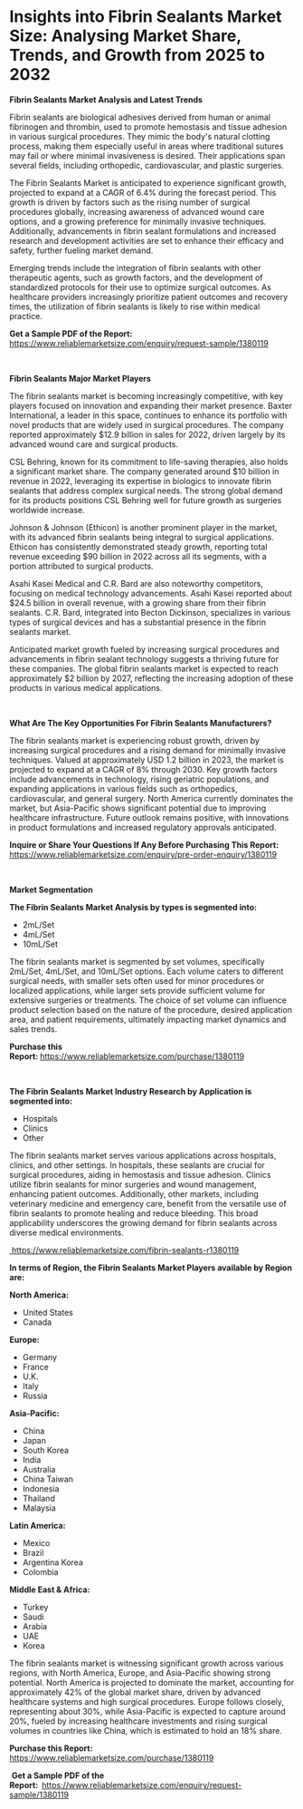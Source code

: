 <p><h1>Insights into Fibrin Sealants Market Size: Analysing Market Share, Trends, and Growth from 2025 to 2032</h1></p><p><strong>Fibrin Sealants Market Analysis and Latest Trends</strong></p>
<p><p>Fibrin sealants are biological adhesives derived from human or animal fibrinogen and thrombin, used to promote hemostasis and tissue adhesion in various surgical procedures. They mimic the body's natural clotting process, making them especially useful in areas where traditional sutures may fail or where minimal invasiveness is desired. Their applications span several fields, including orthopedic, cardiovascular, and plastic surgeries.</p><p>The Fibrin Sealants Market is anticipated to experience significant growth, projected to expand at a CAGR of 6.4% during the forecast period. This growth is driven by factors such as the rising number of surgical procedures globally, increasing awareness of advanced wound care options, and a growing preference for minimally invasive techniques. Additionally, advancements in fibrin sealant formulations and increased research and development activities are set to enhance their efficacy and safety, further fueling market demand. </p><p>Emerging trends include the integration of fibrin sealants with other therapeutic agents, such as growth factors, and the development of standardized protocols for their use to optimize surgical outcomes. As healthcare providers increasingly prioritize patient outcomes and recovery times, the utilization of fibrin sealants is likely to rise within medical practice.</p></p>
<p><strong>Get a Sample PDF of the Report:&nbsp;</strong> <a href="https://www.reliablemarketsize.com/enquiry/request-sample/1380119?utm_campaign=2337&utm_medium=2&utm_source=Github&utm_content=ia&utm_term=19042025&utm_id=fibrin-sealants">https://www.reliablemarketsize.com/enquiry/request-sample/1380119</a></p>
<p>&nbsp;</p>
<p><strong>Fibrin Sealants Major Market Players</strong></p>
<p><p>The fibrin sealants market is becoming increasingly competitive, with key players focused on innovation and expanding their market presence. Baxter International, a leader in this space, continues to enhance its portfolio with novel products that are widely used in surgical procedures. The company reported approximately $12.9 billion in sales for 2022, driven largely by its advanced wound care and surgical products. </p><p>CSL Behring, known for its commitment to life-saving therapies, also holds a significant market share. The company generated around $10 billion in revenue in 2022, leveraging its expertise in biologics to innovate fibrin sealants that address complex surgical needs. The strong global demand for its products positions CSL Behring well for future growth as surgeries worldwide increase.</p><p>Johnson & Johnson (Ethicon) is another prominent player in the market, with its advanced fibrin sealants being integral to surgical applications. Ethicon has consistently demonstrated steady growth, reporting total revenue exceeding $90 billion in 2022 across all its segments, with a portion attributed to surgical products.</p><p>Asahi Kasei Medical and C.R. Bard are also noteworthy competitors, focusing on medical technology advancements. Asahi Kasei reported about $24.5 billion in overall revenue, with a growing share from their fibrin sealants. C.R. Bard, integrated into Becton Dickinson, specializes in various types of surgical devices and has a substantial presence in the fibrin sealants market.</p><p>Anticipated market growth fueled by increasing surgical procedures and advancements in fibrin sealant technology suggests a thriving future for these companies. The global fibrin sealants market is expected to reach approximately $2 billion by 2027, reflecting the increasing adoption of these products in various medical applications.</p></p>
<p>&nbsp;</p>
<p><strong>What Are The Key Opportunities For Fibrin Sealants Manufacturers?</strong></p>
<p><p>The fibrin sealants market is experiencing robust growth, driven by increasing surgical procedures and a rising demand for minimally invasive techniques. Valued at approximately USD 1.2 billion in 2023, the market is projected to expand at a CAGR of 8% through 2030. Key growth factors include advancements in technology, rising geriatric populations, and expanding applications in various fields such as orthopedics, cardiovascular, and general surgery. North America currently dominates the market, but Asia-Pacific shows significant potential due to improving healthcare infrastructure. Future outlook remains positive, with innovations in product formulations and increased regulatory approvals anticipated.</p></p>
<p><strong>Inquire or Share Your Questions If Any Before Purchasing This Report:</strong> <a href="https://www.reliablemarketsize.com/enquiry/pre-order-enquiry/1380119?utm_campaign=2337&utm_medium=2&utm_source=Github&utm_content=ia&utm_term=19042025&utm_id=fibrin-sealants">https://www.reliablemarketsize.com/enquiry/pre-order-enquiry/1380119</a></p>
<p>&nbsp;</p>
<p><strong>Market Segmentation</strong></p>
<p><strong>The Fibrin Sealants Market Analysis by types is segmented into:</strong></p>
<p><ul><li>2mL/Set</li><li>4mL/Set</li><li>10mL/Set</li></ul></p>
<p><p>The fibrin sealants market is segmented by set volumes, specifically 2mL/Set, 4mL/Set, and 10mL/Set options. Each volume caters to different surgical needs, with smaller sets often used for minor procedures or localized applications, while larger sets provide sufficient volume for extensive surgeries or treatments. The choice of set volume can influence product selection based on the nature of the procedure, desired application area, and patient requirements, ultimately impacting market dynamics and sales trends.</p></p>
<p><strong>Purchase this Report:&nbsp;</strong><a href="https://www.reliablemarketsize.com/purchase/1380119?utm_campaign=2337&utm_medium=2&utm_source=Github&utm_content=ia&utm_term=19042025&utm_id=fibrin-sealants">https://www.reliablemarketsize.com/purchase/1380119</a></p>
<p>&nbsp;</p>
<p><strong>The Fibrin Sealants Market Industry Research by Application is segmented into:</strong></p>
<p><ul><li>Hospitals</li><li>Clinics</li><li>Other</li></ul></p>
<p><p>The fibrin sealants market serves various applications across hospitals, clinics, and other settings. In hospitals, these sealants are crucial for surgical procedures, aiding in hemostasis and tissue adhesion. Clinics utilize fibrin sealants for minor surgeries and wound management, enhancing patient outcomes. Additionally, other markets, including veterinary medicine and emergency care, benefit from the versatile use of fibrin sealants to promote healing and reduce bleeding. This broad applicability underscores the growing demand for fibrin sealants across diverse medical environments.</p></p>
<p><a href="https://www.reliablemarketsize.com/fibrin-sealants-r1380119?utm_campaign=2337&utm_medium=2&utm_source=Github&utm_content=ia&utm_term=19042025&utm_id=fibrin-sealants">&nbsp;https://www.reliablemarketsize.com/fibrin-sealants-r1380119</a></p>
<p><strong>In terms of Region, the Fibrin Sealants Market Players available by Region are:</strong></p>
<p>
    <p> <strong> North America: </strong>
        <ul>
            <li>United States</li>
            <li>Canada</li>
        </ul>
        </p> 
    <p> <strong> Europe: </strong>
        <ul>
            <li>Germany</li>
            <li>France</li>
            <li>U.K.</li>
            <li>Italy</li>
            <li>Russia</li>
        </ul>
        </p> 
    <p> <strong> Asia-Pacific: </strong>
        <ul>
            <li>China</li>
            <li>Japan</li>
            <li>South Korea</li>
            <li>India</li>
            <li>Australia</li>
            <li>China Taiwan</li>
            <li>Indonesia</li>
            <li>Thailand</li>
            <li>Malaysia</li>
        </ul>
        </p> 
    <p> <strong> Latin America: </strong>
        <ul>
            <li>Mexico</li>
            <li>Brazil</li>
            <li>Argentina Korea</li>
            <li>Colombia</li>
        </ul>
        </p> 
    <p> <strong> Middle East & Africa: </strong>
        <ul>
            <li>Turkey</li>
            <li>Saudi</li>
            <li>Arabia</li>
            <li>UAE</li>
            <li>Korea</li>
        </ul>
    </p>
    </p>
<p><p>The fibrin sealants market is witnessing significant growth across various regions, with North America, Europe, and Asia-Pacific showing strong potential. North America is projected to dominate the market, accounting for approximately 42% of the global market share, driven by advanced healthcare systems and high surgical procedures. Europe follows closely, representing about 30%, while Asia-Pacific is expected to capture around 20%, fueled by increasing healthcare investments and rising surgical volumes in countries like China, which is estimated to hold an 18% share.</p></p>
<p><strong>Purchase this Report: </strong><a href="https://www.reliablemarketsize.com/purchase/1380119?utm_campaign=2337&utm_medium=2&utm_source=Github&utm_content=ia&utm_term=19042025&utm_id=fibrin-sealants">https://www.reliablemarketsize.com/purchase/1380119</a></p>
<p>&nbsp;<strong>Get a Sample PDF of the Report:&nbsp;&nbsp;</strong><a href="https://www.reliablemarketsize.com/enquiry/request-sample/1380119?utm_campaign=2337&utm_medium=2&utm_source=Github&utm_content=ia&utm_term=19042025&utm_id=fibrin-sealants">https://www.reliablemarketsize.com/enquiry/request-sample/1380119</a></p>
<p><strong></strong></p>
<p><p></p><p></p><p></p></p>